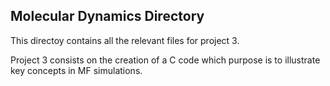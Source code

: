 ## Molecular Dynamics Directory

This directoy contains all the relevant files for project 3.

Project 3 consists on the creation of a C code which purpose is to illustrate key concepts in MF simulations.
